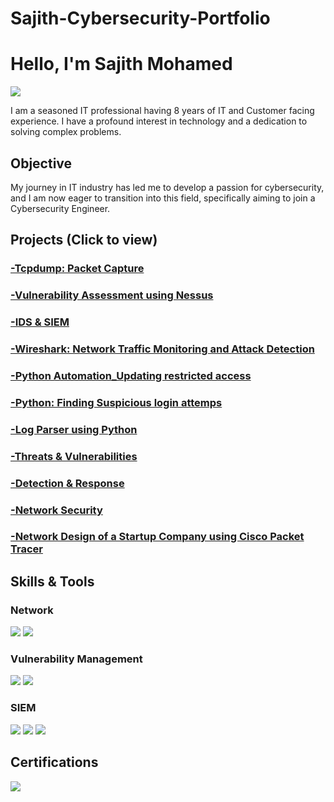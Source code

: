 # Sajith-Cybersecurity-Portfolio

# Hello, I'm Sajith Mohamed
<a href="https://www.linkedin.com/in/sajith-mohamed-566a96160/"><img src="https://img.shields.io/badge/-LinkedIn-0072b1?&style=for-the-badge&logo=linkedin&logoColor=white" /></a>

I am a seasoned IT professional having 8 years of IT and Customer facing experience. I have a profound interest in technology and a dedication to solving complex problems.

## Objective

My journey in IT industry has led me to develop a passion for cybersecurity, and I am now eager to transition into this field, specifically aiming to join a Cybersecurity Engineer.

## Projects (Click to view)
### <a href="https://github.com/Sajithewanderer/Sajith-Cybersecurity-Portfolio/tree/main/Tcpdump"> -Tcpdump: Packet Capture </a>
### <a href="https://github.com/Sajithewanderer/Sajith-Cybersecurity-Portfolio/tree/main/Vulnerability%20Assessment%20Using%20Nessus"> -Vulnerability Assessment using Nessus </a>
### <a href="https://github.com/Sajithewanderer/Sajith-Cybersecurity-Portfolio/tree/main/IDS%20%26%20SIEM"> -IDS & SIEM </a>
### <a href="https://github.com/Sajithewanderer/Sajith-Cybersecurity-Portfolio/blob/main/Wireshark%20101:%20Capture%20Packets/README.md"> -Wireshark: Network Traffic Monitoring and Attack Detection </a>
### <a href="https://github.com/Sajithewanderer/Sajith-Cybersecurity-Portfolio/tree/main/Python%20Automation_Updating%20restricted%20access"> -Python Automation_Updating restricted access </a>
### <a href="https://github.com/Sajithewanderer/Sajith-Cybersecurity-Portfolio/tree/main/Python%3A%20Finding%20Suspicious%20login%20attemps"> -Python: Finding Suspicious login attemps </a>
### <a href="https://github.com/Sajithewanderer/Sajith-Cybersecurity-Portfolio/tree/main/Log%20Parser"> -Log Parser using Python </a>
### <a href="https://github.com/Sajithewanderer/Sajith-Cybersecurity-Portfolio/tree/main/Threats%20%26%20%20Vulnerabilities"> -Threats & Vulnerabilities </a>
### <a href="https://github.com/Sajithewanderer/Sajith-Cybersecurity-Portfolio/tree/main/Detection%20%26%20Response"> -Detection & Response </a>
### <a href="https://github.com/Sajithewanderer/Sajith-Cybersecurity-Portfolio/tree/main/Network%20Security"> -Network Security </a>
### <a href="https://github.com/Sajithewanderer/Sajith-Cybersecurity-Portfolio/tree/main/Network%20Design%20of%20a%20Startup%20Company%20using%20Cisco%20Packet%20Tracer"> -Network Design of a Startup Company using Cisco Packet Tracer </a>

## Skills & Tools

### Network
<div>
    <img src="https://img.shields.io/badge/-Wireshark-1679A7?&style=for-the-badge&logo=Wireshark&logoColor=white" />
    <img src="https://img.shields.io/badge/-Suricata-EF3B2D?&style=for-the-badge&logo=Suricata&logoColor=white" />
</div>

### Vulnerability Management
<div>
    <img src="https://img.shields.io/badge/-Nessus_Tenable-3399FF?&style=for-the-badge&logo=Nessus&logoColor=white" />
    <img src="https://img.shields.io/badge/-Qualys-6E5494?&style=for-the-badge&logo=Qualys&logoColor=white" />
</div>

### SIEM
<div>
    <img src="https://img.shields.io/badge/-Microsoft_Sentinel-0078D4?&style=for-the-badge&logo=Microsoft&logoColor=white" />
    <img src="https://img.shields.io/badge/-Splunk-000000?&style=for-the-badge&logo=Splunk&logoColor=white" />
    <img src="https://img.shields.io/badge/-Elastic-005571?&style=for-the-badge&logo=Elastic&logoColor=white" />
</div>

## Certifications
<div>
<img src="https://img.shields.io/badge/-Google%20Cybersecurity%20Professional%20Course-4285F4?&style=for-the-badge&logo=google&logoColor=white" />
</div>

